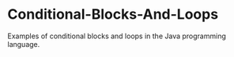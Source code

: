 # Conditional-Blocks-And-Loops

Examples of conditional blocks and loops in the Java programming language.
